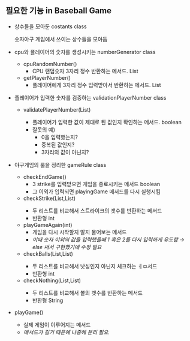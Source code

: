 ## 필요한 기능 in Baseball Game

- 상수들을 모아둔 costants class

  숫자야구 게임에서 쓰이는 상수들을 모아둠

- cpu와 플레이어의 숫자를 생성시키는 numberGenerator class
    - cpuRandomNumber()
        - CPU 랜덤숫자 3자리 정수 반환하는 메서드. List<Interger>
    - getPlayerNumber()
        - 플레이어에게 3자리 정수 입력받아서 반환하는 메서드. List<Interger>
- 플레이어가 입력한 숫자를 검증하는 validationPlayerNumber class
    - validatePlayerNumber(List<Integer>)
        - 플레이어가 입력한 값이 제대로 된 값인지 확인하는 메서드. boolean
        - 잘못의 예)
            - 0을 입력했는지?
            - 중복된 값인지?
            - 3자리의 값이 아닌지?
- 야구게임의 룰을 정리한 gameRule class
    - checkEndGame()
        - 3 strike를 입력받으면 게임을 종료시키는 메서드 boolean
        - 그 이외가 입력되면 playingGame 메서드를 다시 실행시킴
    - checkStrike(List<Integer>,List<Intrger>)
        - 두 리스트를 비교해서 스트라이크의 갯수를 반환하는 메서드
        - 반환형 int
    - playGameAgain(int)
        - 게임을 다시 시작할지 말지 물어보는 메서드
        - *이때 숫자 이외의 값을 입력했을때 1 혹은 2를 다시 입력하게 유도함 → else 써서 구현했기에 수정 필요*
    - checkBalls(List<Integer>,List<Intrger>)
        - 두 리스트를 비교해서 낫싱인지 아닌지 체크하는 ㅔㅁ서드
        - 반환형 int
    - checkNothing(List<Integer>,List<Intrger>)
        - 두 리스트를 비교해서 볼의 갯수를 반환하는 메서드
        - 반환형 String
- playGame()
    - 실제 게임이 이루어지는 메서드
    - *메서드가 길기 때문에 나중에 분리 필요.*